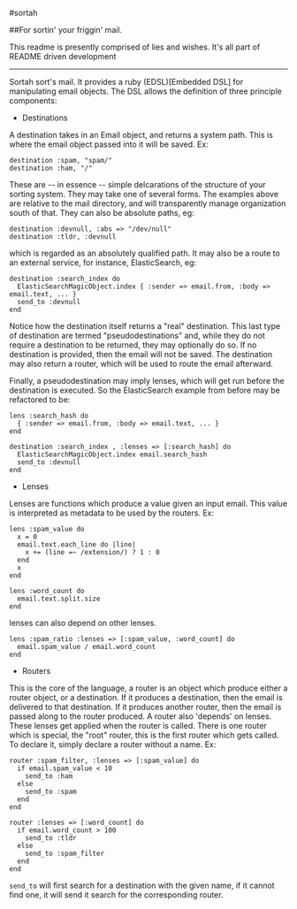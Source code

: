 #sortah 

##For sortin' your friggin' mail.

This readme is presently comprised of lies and wishes. It's all part of README
driven development

--------------------------------------------------------------------------------

Sortah sort's mail. It provides a ruby (EDSL)[Embedded DSL] for manipulating
email objects. The DSL allows the definition of three principle components:

- Destinations

A destination takes in an Email object, and returns a system path. This is where
the email object passed into it will be saved. Ex:

    destination :spam, "spam/" 
    destination :ham, "/"

These are -- in essence -- simple delcarations of the structure of your sorting
system. They may take one of several forms. The examples above are relative to
the mail directory, and will transparently manage organization south of that.
They can also be absolute paths, eg:

    destination :devnull, :abs => "/dev/null"
    destination :tldr, :devnull 

which is regarded as an absolutely qualified path. It may also be a route to an
external service, for instance, ElasticSearch, eg:

    destination :search_index do
      ElasticSearchMagicObject.index { :sender => email.from, :body => email.text, ... }
      send_to :devnull
    end

Notice how the destination itself returns a "real" destination. This last type
of destination are termed "pseudodestinations" and, while they do not require
a destination to be returned, they may optionally do so. If no destination is
provided, then the email will not be saved. The destination may also return
a router, which will be used to route the email afterward. 

Finally, a pseudodestination may imply lenses, which will get run before the 
destination is executed. So the ElasticSearch example from before may be 
refactored to be:

    lens :search_hash do
      { :sender => email.from, :body => email.text, ... }
    end

    destination :search_index , :lenses => [:search_hash] do
      ElasticSearchMagicObject.index email.search_hash
      send_to :devnull
    end

- Lenses

Lenses are functions which produce a value given an input email. This value is
interpreted as metadata to be used by the routers. Ex:

    lens :spam_value do
      x = 0
      email.text.each_line do |line|
        x += (line =~ /extension/) ? 1 : 0
      end
      x
    end

    lens :word_count do
      email.text.split.size
    end

lenses can also depend on other lenses.

    lens :spam_ratio :lenses => [:spam_value, :word_count] do
      email.spam_value / email.word_count 
    end

- Routers

This is the core of the language, a router is an object which produce either a
router object, or a destination. If it produces a destination, then the email is
delivered to that destination. If it produces another router, then the email is
passed along to the router produced. A router also 'depends' on lenses. These
lenses get applied when the router is called. There is one router which is
special, the "root" router, this is the first router which gets called. To
declare it, simply declare a router without a name. Ex:

    router :spam_filter, :lenses => [:spam_value] do
      if email.spam_value < 10
        send_to :ham
      else
        send_to :spam 
      end
    end

    router :lenses => [:word_count] do
      if email.word_count > 100 
        send_to :tldr
      else
        send_to :spam_filter 
      end
    end

`send_to` will first search for a destination with the given name, if it cannot
find one, it will send it search for the corresponding router.

